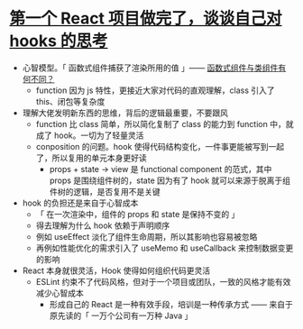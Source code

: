 # [第一个 React 项目做完了，谈谈自己对 hooks 的思考](https://mp.weixin.qq.com/s/kMLeg5KLFhXFZnjOF0fhvQ)

- 心智模型。「 函数式组件捕获了渲染所用的值 」—— [函数式组件与类组件有何不同？](https://overreacted.io/zh-hans/how-are-function-components-different-from-classes/)
  - function 因为 js 特性，更接近大家对代码的直观理解，class 引入了 this、闭包等复杂度
- 理解大佬发明新东西的思维，背后的逻辑最重要，不要跟风
  - function 比 class 简单，所以简化复制了 class 的能力到 function 中，就成了 hook。一切为了轻量灵活
  - conposition 的问题。hook 使得代码结构变化，一件事更能被写到一起了，所以复用的单元本身更好读
    - props + state -> view 是 functional component 的范式，其中 props 是围绕组件树的，state 因为有了 hook 就可以来源于脱离于组件树的逻辑，是否复用不是关键
- hook 的负担还是来自于心智成本
  - 「 在一次渲染中，组件的 props 和 state 是保持不变的 」
  - 得去理解为什么 hook 依赖于声明顺序
  - 例如 useEffect 淡化了组件生命周期，所以其影响也容易被忽略
  - 再例如性能优化的需求引入了 useMemo 和 useCallback 来控制数据变更的影响
- React 本身就很灵活，Hook 使得如何组织代码更灵活
  - ESLint 约束不了代码风格，但对于一个项目或团队，一致的风格才能有效减少心智成本
    - 形成自己的 React 是一种有效手段，培训是一种传承方式 —— 来自于原先读的「 一万个公司有一万种 Java 」
